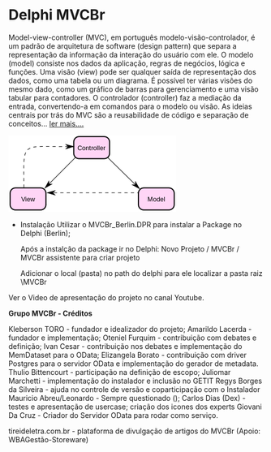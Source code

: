 # Delphi MVCBr

Model-view-controller (MVC), em português modelo-visão-controlador, é um padrão de arquitetura de software (design pattern) que separa a representação da informação da interação do usuário com ele. O modelo (model) consiste nos dados da aplicação, regras de negócios, lógica e funções. Uma visão (view) pode ser qualquer saída de representação dos dados, como uma tabela ou um diagrama. É possível ter várias visões do mesmo dado, como um gráfico de barras para gerenciamento e uma visão tabular para contadores. O controlador (controller) faz a mediação da entrada, convertendo-a em comandos para o modelo ou visão. As ideias centrais por trás do MVC são a reusabilidade de código e separação de conceitos... <a href="http://pt.wikipedia.org/wiki/MVC">ler mais....</a>

<img src="/330px-ModelViewControllerDiagram2.svg.png"></a>


* Instalação
  Utilizar o   MVCBr_Berlin.DPR  para instalar a Package no Delphi (Berlin);
  
  Após a instalção da package ir no Delphi:  Novo Projeto / MVCBr / MVCBr assistente para criar projeto
  
  Adicionar o local (pasta) no path do delphi para ele localizar a pasta raiz  \MVCBr 
  
Ver o Video de apresentação do projeto no canal Youtube.  


<b>Grupo MVCBr - Créditos</b>

Kleberson TORO - fundador e idealizador do projeto;
Amarildo Lacerda - fundador e implementação;
Oteniel Furquim - contribuição com debates e definição;
Ivan Cesar     - contribuição nos debates e implementação do MemDataset para o OData;
Elizangela Borato - contribuição com driver Postgres para o servidor OData e implementação do gerador de metadata.
Thulio Bittencourt - participação na definição de escopo;
Juliomar Marchetti - implementação do instalador e inclusão no GETIT
Regys Borges da Silveira - ajuda no controle de versão e coparticipação com o Instalador
Mauricio Abreu/Leonardo - Sempre questionado  ();
Carlos Dias (Dex) - testes e apresentação de usercase; criação dos icones dos experts
Giovani Da Cruz - Criador do Servidor OData para rodar como serviço.

tireideletra.com.br - plataforma de divulgação de artigos do MVCBr (Apoio: WBAGestão-Storeware)
